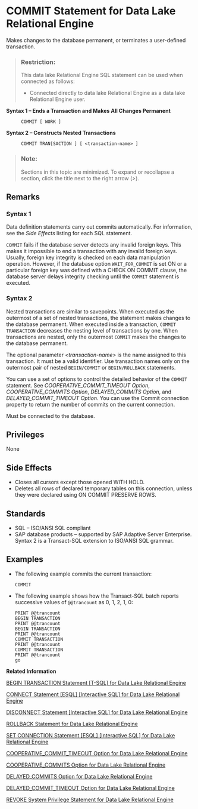 <!-- loioa615db7b84f21015b755e11e289ef47c -->

# COMMIT Statement for Data Lake Relational Engine

Makes changes to the database permanent, or terminates a user-defined transaction.



> ### Restriction:  
> This data lake Relational Engine SQL statement can be used when connected as follows:
> 
> -   Connected directly to data lake Relational Engine as a data lake Relational Engine user.




<dl>
<dt><b>

Syntax 1 – Ends a Transaction and Makes All Changes Permanent

</b></dt>
<dd>

```
COMMIT [ WORK ]
```



</dd><dt><b>

Syntax 2 – Constructs Nested Transactions

</b></dt>
<dd>

```
COMMIT TRAN[SACTION ] [ <transaction-name> ]
```



</dd>
</dl>



> ### Note:  
> Sections in this topic are minimized. To expand or recollapse a section, click the title next to the right arrow \(*\>*\).



<a name="loioa615db7b84f21015b755e11e289ef47c__IQ_Usage"/>

## Remarks



### Syntax 1

Data definition statements carry out commits automatically. For information, see the *Side Effects* listing for each SQL statement.

`COMMIT` fails if the database server detects any invalid foreign keys. This makes it impossible to end a transaction with any invalid foreign keys. Usually, foreign key integrity is checked on each data manipulation operation. However, if the database option `WAIT_FOR_COMMIT` is set ON or a particular foreign key was defined with a CHECK ON COMMIT clause, the database server delays integrity checking until the `COMMIT` statement is executed.



### Syntax 2

Nested transactions are similar to savepoints. When executed as the outermost of a set of nested transactions, the statement makes changes to the database permanent. When executed inside a transaction, `COMMIT TRANSACTION` decreases the nesting level of transactions by one. When transactions are nested, only the outermost `COMMIT` makes the changes to the database permanent.

The optional parameter *<transaction-name\>* is the name assigned to this transaction. It must be a valid identifier. Use transaction names only on the outermost pair of nested `BEGIN/COMMIT` or `BEGIN/ROLLBACK` statements.

You can use a set of options to control the detailed behavior of the `COMMIT` statement. See *COOPERATIVE\_COMMIT\_TIMEOUT Option*, *COOPERATIVE\_COMMITS Option*, *DELAYED\_COMMITS Option*, and *DELAYED\_COMMIT\_TIMEOUT Option*. You can use the Commit connection property to return the number of commits on the current connection.

Must be connected to the database.



<a name="loioa615db7b84f21015b755e11e289ef47c__IQ_Permissions"/>

## Privileges

None



<a name="loioa615db7b84f21015b755e11e289ef47c__IQ_Side_Effects"/>

## Side Effects

-   Closes all cursors except those opened WITH HOLD.
-   Deletes all rows of declared temporary tables on this connection, unless they were declared using ON COMMIT PRESERVE ROWS.



<a name="loioa615db7b84f21015b755e11e289ef47c__IQ_Standards"/>

## Standards

-   SQL – ISO/ANSI SQL compliant
-   SAP database products – supported by SAP Adaptive Server Enterprise. Syntax 2 is a Transact-SQL extension to ISO/ANSI SQL grammar.



<a name="loioa615db7b84f21015b755e11e289ef47c__IQ_Examples"/>

## Examples

-   The following example commits the current transaction:

    ```
    COMMIT
    ```

-   The following example shows how the Transact-SQL batch reports successive values of `@@trancount` as 0, 1, 2, 1, 0:

    ```
    PRINT @@trancount
    BEGIN TRANSACTION
    PRINT @@trancount
    BEGIN TRANSACTION
    PRINT @@trancount
    COMMIT TRANSACTION
    PRINT @@trancount
    COMMIT TRANSACTION
    PRINT @@trancount
    go
    ```


**Related Information**  


[BEGIN TRANSACTION Statement \[T-SQL\] for Data Lake Relational Engine](begin-transaction-statement-t-sql-for-data-lake-relational-engine-a61490f.md "Use this statement to begin a user-defined transaction.")

[CONNECT Statement \[ESQL\] \[Interactive SQL\] for Data Lake Relational Engine](connect-statement-esql-interactive-sql-for-data-lake-relational-engine-a6164a2.md "Establishes a connection to the database identified by database-name running on the server identified by engine-name.")

[DISCONNECT Statement \[Interactive SQL\] for Data Lake Relational Engine](disconnect-statement-interactive-sql-for-data-lake-relational-engine-a61bf2a.md "Drops a connection with the database.")

[ROLLBACK Statement for Data Lake Relational Engine](rollback-statement-for-data-lake-relational-engine-a623fa5.md "Undoes any changes made since the last COMMIT or ROLLBACK.")

[SET CONNECTION Statement \[ESQL\] \[Interactive SQL\] for Data Lake Relational Engine](set-connection-statement-esql-interactive-sql-for-data-lake-relational-engine-a6257ba.md "Changes the active database connection.")

[COOPERATIVE\_COMMIT\_TIMEOUT Option for Data Lake Relational Engine](../090-database-options/cooperative-commit-timeout-option-for-data-lake-relational-engine-a631963.md "Governs when a COMMIT entry in the transaction log is written to disk.")

[COOPERATIVE\_COMMITS Option for Data Lake Relational Engine](../090-database-options/cooperative-commits-option-for-data-lake-relational-engine-a631c5c.md "Controls when commits are written to disk.")

[DELAYED\_COMMITS Option for Data Lake Relational Engine](../090-database-options/delayed-commits-option-for-data-lake-relational-engine-a634f55.md "Determines when the server returns control to an application following a COMMIT.")

[DELAYED\_COMMIT\_TIMEOUT Option for Data Lake Relational Engine](../090-database-options/delayed-commit-timeout-option-for-data-lake-relational-engine-a634c64.md "Determines when the server returns control to an application following a COMMIT.")

[REVOKE System Privilege Statement for Data Lake Relational Engine](revoke-system-privilege-statement-for-data-lake-relational-engine-a3eadda.md "Removes specific system privileges from specific users and the right to administer the privilege.")

